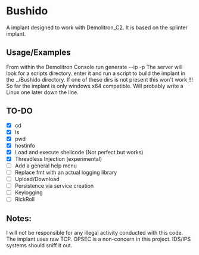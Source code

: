 
# Bushido
A implant designed to work with Demolitron_C2. It is based on the splinter implant.  

## Usage/Examples
From within the Demolitron Console run generate --ip <ip4Listener> -p <port4Listener>
The server will look for a scripts directory. enter it and run a script to build the implant in the ../Bushido directory.
If one of these dirs is not present this won't work !!!
So far the implant is only windows x64 compatible. Will probably write a Linux one later down the line.

## TO-DO
 - [x] cd
 - [x] ls
 - [x] pwd
 - [x] hostinfo
 - [x] Load and execute shellcode (Not perfect but works)
 - [x] Threadless Injection (experimental)
 - [ ] Add a general help menu
 - [ ] Replace fmt with an actual logging library
 - [ ] Upload/Download
 - [ ] Persistence via service creation
 - [ ] Keylogging
 - [ ] RickRoll

## Notes:
I will not be responsible for any illegal activity conducted with this code.
The implant uses raw TCP. OPSEC is a non-concern in this project. IDS/IPS systems should sniff it out.
